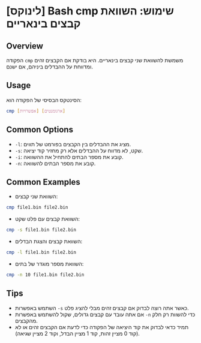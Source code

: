 # [לינוקס] Bash cmp שימוש: השוואת קבצים בינאריים

## Overview
הפקודה `cmp` משמשת להשוואת שני קבצים בינאריים. היא בודקת אם הקבצים זהים ומדווחת על ההבדלים ביניהם, אם ישנם.

## Usage
הסינטקס הבסיסי של הפקודה הוא:
```bash
cmp [אפשרויות] [ארגומנטים]
```

## Common Options
- `-l`: מציג את ההבדלים בין הקבצים בפורמט של תווים.
- `-s`: שקט, לא מדווח על ההבדלים אלא רק מחזיר קוד יציאה.
- `-i`: קובע את מספר הבתים להתחיל את ההשוואה.
- `-n`: קובע את מספר הבתים להשוואה.

## Common Examples
- השוואת שני קבצים:
```bash
cmp file1.bin file2.bin
```

- השוואת קבצים עם פלט שקט:
```bash
cmp -s file1.bin file2.bin
```

- השוואת קבצים והצגת הבדלים:
```bash
cmp -l file1.bin file2.bin
```

- השוואת מספר מוגדר של בתים:
```bash
cmp -n 10 file1.bin file2.bin
```

## Tips
- השתמש באפשרות `-s` כאשר אתה רוצה לבדוק אם קבצים זהים מבלי להציג פלט.
- אם אתה עובד עם קבצים גדולים, שקול להשתמש באפשרות `-n` כדי להשוות רק חלק מהקבצים.
- תמיד כדאי לבדוק את קוד היציאה של הפקודה כדי לדעת אם הקבצים זהים או לא (קוד 0 מציין זהות, קוד 1 מציין הבדל, וקוד 2 מציין שגיאה).